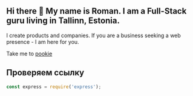 ## Hi there 👋 My name is Roman. I am a Full-Stack guru living in Tallinn, Estonia.

I create products and companies. If you are a business seeking a web presence - I am here for you.

Take me to [pookie](#проверяем-ссылку)

## Проверяем ссылку

```js
const express = require('express');
```

<!--
**RomanShabanov/RomanShabanov** is a ✨ _special_ ✨ repository because its `README.md` (this file) appears on your GitHub profile.

Here are some ideas to get you started:

- 🔭 I’m currently working on ...
- 🌱 I’m currently learning ...
- 👯 I’m looking to collaborate on ...
- 🤔 I’m looking for help with ...
- 💬 Ask me about ...
- 📫 How to reach me: ...
- 😄 Pronouns: ...
- ⚡ Fun fact: ...
-->
